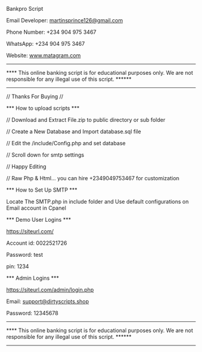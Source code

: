 Bankpro Script

Email Developer: martinsprince126@gmail.com

Phone Number: +234 904 975 3467

WhatsApp: +234 904 975 3467

Website: www.matagram.com

*********************************************************************
**** This online banking script is for educational purposes only. 
We are not responsible for any illegal use of this script. ******
********************************************************************




// Thanks For Buying //





*** How to upload scripts ***

// Download and Extract File.zip to public directory or sub folder

// Create a New Database and Import database.sql file

// Edit the /include/Config.php and set database

// Scroll down for smtp settings

// Happy Editing

// Raw Php & Html... you can hire +2349049753467 for customization






*** How to Set Up SMTP ***

Locate  The SMTP.php in include folder and Use default configurations on Email account  in Cpanel





*** Demo User Logins ***

https://siteurl.com/

Account id: 0022521726

Password: test

pin: 1234

*** Admin Logins ***

https://siteurl.com/admin/login.php

Email: support@dirtyscripts.shop

Password: 12345678




*********************************************************************
**** This online banking script is for educational purposes only. 
We are not responsible for any illegal use of this script. ******
********************************************************************




